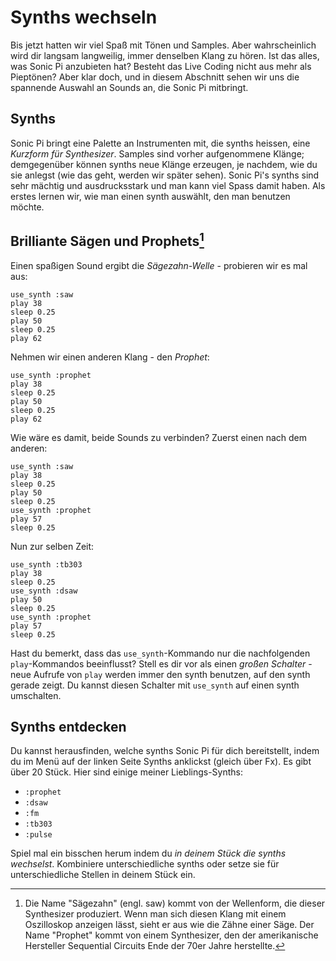 # Synths wechseln

Bis jetzt hatten wir viel Spaß mit Tönen und Samples. Aber wahrscheinlich wird dir langsam langweilig, immer denselben Klang zu hören. Ist das alles, was Sonic Pi anzubieten hat? Besteht das Live Coding nicht aus mehr als Pieptönen? Aber klar doch, und in diesem Abschnitt sehen wir uns die spannende Auswahl an Sounds an, die Sonic Pi mitbringt.

## Synths

Sonic Pi bringt eine Palette an Instrumenten mit, die synths heissen, eine *Kurzform für Synthesizer*. Samples sind vorher aufgenommene Klänge; demgegenüber können synths neue Klänge erzeugen, je nachdem, wie du sie anlegst (wie das geht, werden wir später sehen). Sonic Pi's synths sind sehr mächtig und ausdrucksstark und man kann viel Spass damit haben. Als erstes lernen wir, wie man einen synth auswählt, den man benutzen möchte.

## Brilliante Sägen und Prophets[^1]

Einen spaßigen Sound ergibt die *Sägezahn-Welle* - probieren wir es mal aus:

```
use_synth :saw
play 38
sleep 0.25
play 50
sleep 0.25
play 62
```

Nehmen wir einen anderen Klang - den *Prophet*:

```
use_synth :prophet
play 38
sleep 0.25
play 50
sleep 0.25
play 62
```

Wie wäre es damit, beide Sounds zu verbinden? Zuerst einen nach dem anderen:

```
use_synth :saw
play 38
sleep 0.25
play 50
sleep 0.25
use_synth :prophet
play 57
sleep 0.25
```

Nun zur selben Zeit:

```
use_synth :tb303
play 38
sleep 0.25
use_synth :dsaw
play 50
sleep 0.25
use_synth :prophet
play 57
sleep 0.25
```

Hast du bemerkt, dass das `use_synth`-Kommando nur die nachfolgenden `play`-Kommandos beeinflusst? Stell es dir vor als einen *großen Schalter* - neue Aufrufe von `play` werden immer den synth benutzen, auf den synth gerade zeigt. Du kannst diesen Schalter mit `use_synth` auf einen synth umschalten.

## Synths entdecken

Du kannst herausfinden, welche synths Sonic Pi für dich bereitstellt, indem du im Menü auf der linken Seite Synths anklickst (gleich über Fx). Es gibt über 20 Stück. Hier sind einige meiner Lieblings-Synths:

* `:prophet`
* `:dsaw`
* `:fm`
* `:tb303`
* `:pulse`

Spiel mal ein bisschen herum indem du *in deinem Stück die synths wechselst*. Kombiniere unterschiedliche synths oder setze sie für unterschiedliche Stellen in deinem Stück ein.

[^1]: Die Name "Sägezahn" (engl. saw) kommt von der Wellenform, die dieser Synthesizer produziert. Wenn man sich diesen Klang mit einem Oszilloskop anzeigen lässt, sieht er aus wie die Zähne einer Säge. Der Name "Prophet" kommt von einem Synthesizer, den der amerikanische Hersteller Sequential Circuits Ende der 70er Jahre herstellte.
